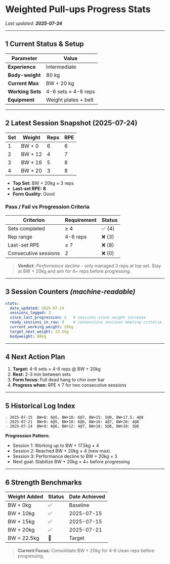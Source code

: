 # Weighted Pull-ups Progress Stats

*Last updated: **2025-07-24***

---

## 1 Current Status & Setup

| Parameter        | Value                                   |
| ---------------- | --------------------------------------- |
| **Experience**   | Intermediate                            |
| **Body-weight**  | 80 kg                                   |
| **Current Max**  | BW + 20 kg                             |
| **Working Sets** | 4-6 sets × 4-6 reps                    |
| **Equipment**    | Weight plates + belt                    |

---

## 2 Latest Session Snapshot (2025-07-24)

| Set | Weight | Reps | RPE |
| --- | ------ | ---- | --- |
| 1   | BW + 0 | 6    | 6   |
| 2   | BW + 12| 4    | 7   |
| 3   | BW + 16| 5    | 8   |
| 4   | BW + 20| 3    | 8   |

* **Top Set:** BW + 20kg × 3 reps
* **Last-set RPE:** **8**
* **Form Quality:** Good

### Pass / Fail vs Progression Criteria

| Criterion            | Requirement | Status |
| -------------------- | ----------- | ------ |
| Sets completed       | ≥ 4         | ✅ (4)  |
| Rep range            | 4-6 reps    | ❌ (3)  |
| Last-set RPE         | ≤ 7         | ❌ (8)  |
| Consecutive sessions | 2           | ❌ (0)  |

> **Verdict:** *Performance decline* - only managed 3 reps at top set. Stay at BW + 20kg and aim for 4+ reps before progressing.

---

## 3 Session Counters *(machine-readable)*

```yaml
stats:
  date_updated: 2025-07-24
  sessions_logged: 3
  since_last_progression: 2   # sessions since weight increase
  ready_sessions_in_row: 0    # consecutive sessions meeting criteria
  current_working_weight: 20kg
  target_next_weight: 22.5kg
  bodyweight: 80kg
```

---

## 4 Next Action Plan

1. **Target:** 4-6 sets × 4-6 reps @ BW + 20kg
2. **Rest:** 2-3 min between sets
3. **Form focus:** Full dead hang to chin over bar
4. **Progress when:** RPE ≤ 7 for two consecutive sessions

---

## 5 Historical Log Index

```
- 2025-07-15  BW+0: 6@5, BW+10: 6@7, BW+15: 5@9, BW+17.5: 4@8
- 2025-07-21  BW+0: 6@5, BW+10: 6@6, BW+16: 4@7, BW+20: 4@8
- 2025-07-24  BW+0: 6@6, BW+12: 4@7, BW+16: 5@8, BW+20: 3@8
```

**Progression Pattern:**
- Session 1: Working up to BW + 17.5kg × 4
- Session 2: Reached BW + 20kg × 4 (new max)
- Session 3: Performance decline to BW + 20kg × 3
- Next goal: Stabilize BW + 20kg × 4+ before progressing

---

## 6 Strength Benchmarks

| Weight Added | Status | Date Achieved |
| ------------ | ------ | ------------- |
| BW + 0kg     | ✅      | Baseline      |
| BW + 10kg    | ✅      | 2025-07-15    |
| BW + 15kg    | ✅      | 2025-07-15    |
| BW + 20kg    | ✅      | 2025-07-21    |
| BW + 22.5kg  | 🎯      | Target        |

> **Current Focus:** Consolidate BW + 20kg for 4-6 clean reps before progressing.